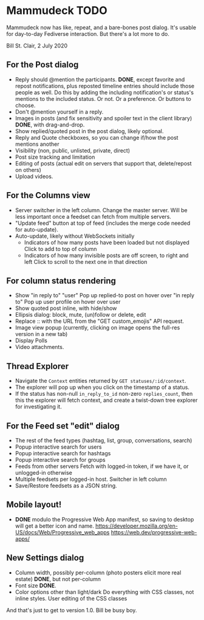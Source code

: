 # Mammudeck TODO

Mammudeck now has like, repeat, and a bare-bones post dialog. It's usable for day-to-day Fediverse interaction. But there's a lot more to do.

Bill St. Clair, 2 July 2020

## For the Post dialog

* Reply should @mention the participants.
    **DONE**, except favorite and repost notifications, plus
    reposted timeline entries should include those people as well.
    Do this by adding the including notification's or status's 
    mentions to the included status.
    Or not. Or a preference. Or buttons to choose.
* Don't @mention yourself in a reply.
* Images in posts (and fix sensitivity and spoiler text in the client library)
    **DONE**, with drag-and-drop.
* Show replied/quoted post in the post dialog, likely optional.
* Reply and Quote checkboxes, so you can change if/how the post mentions another
* Visibility (non, public, unlisted, private, direct)
* Post size tracking and limitation
* Editing of posts
    (actual edit on servers that support that, delete/repost on others)
* Upload videos.

## For the Columns view

* Server switcher in the left column.
    Change the master server.
    Will be less important once a feedset can fetch from multiple servers.
* "Update feed" button at top of feed (includes the merge code needed
    for auto-update).
* Auto-update, likely without WebSockets initially
    * Indicators of how many posts have been loaded but not displayed
      Click to add to top of column
    * Indicators of how many invisible posts are off screen, to right and left
      Click to scroll to the next one in that direction

## For column status rendering

* Show "in reply to" "user"
    Pop up replied-to post on hover over "in reply to"
    Pop up user profile on hover over user
* Show quoted post inline, with hide/show
* Ellipsis dialog: block, mute, (un)follow or delete, edit
* Replace :<emoji>: with the URL from the "GET custom_emojis" API request.
* Image view popup (currently, clicking on image opens the full-res version in a new tab)
* Display Polls
* Video attachments.

## Thread Explorer

* Navigate the `Context` entities returned by `GET statuses/:id/context`.
* The explorer will pop up when you click on the timestamp of a status.
* If the status has non-null `in_reply_to_id` non-zero
    `replies_count`, then this the explorer will fetch context,
    and create a twist-down tree explorer for investigating it.
    
## For the Feed set "edit" dialog

* The rest of the feed types (hashtag, list, group, conversations, search)
* Popup interactive search for users
* Popup interactive search for hashtags
* Popup interactive search for groups
* Feeds from other servers
    Fetch with logged-in token, if we have it, or unlogged-in otherwise
* Multiple feedsets per logged-in host.
    Switcher in left column
* Save/Restore feedsets as a JSON string.

## Mobile layout!

* **DONE** modulo the Progressive Web App manifest, so saving to desktop will
    get a better icon and name.
    https://developer.mozilla.org/en-US/docs/Web/Progressive_web_apps
    https://web.dev/progressive-web-apps/

## New Settings dialog

* Column width, possibly per-column (photo posters elicit more real estate)
    **DONE**, but not per-column
* Font size
    **DONE**.
* Color options other than light/dark
    Do everything with CSS classes, not inline styles.
    User editing of the CSS classes

And that's just to get to version 1.0. Bill be busy boy.
